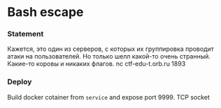 # Bash escape

### Statement
Кажется, это один из серверов, с которых их группировка проводит атаки на пользователей. Но только шелл какой-то очень странный. Какие-то коровы и никаких флагов.
nc ctf-edu-t.orb.ru 1893

### Deploy
Build docker cotainer from `service` and expose port 9999. TCP socket
